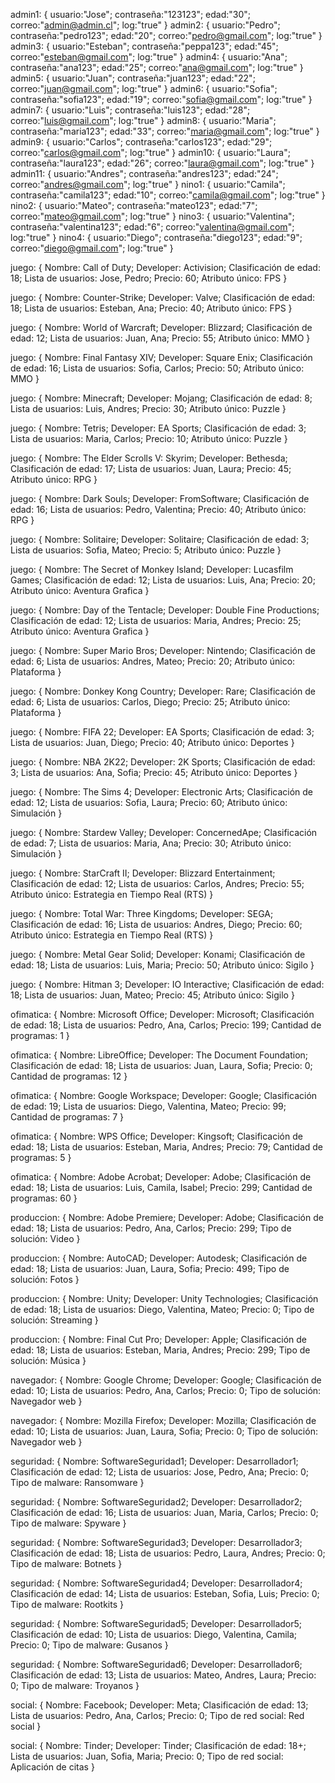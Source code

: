admin1: { usuario:"Jose"; contraseña:"123123"; edad:"30"; correo:"admin@admin.cl"; log:"true" }
admin2: { usuario:"Pedro"; contraseña:"pedro123"; edad:"20"; correo:"pedro@gmail.com"; log:"true" }
admin3: { usuario:"Esteban"; contraseña:"peppa123"; edad:"45"; correo:"esteban@gmail.com"; log:"true" }
admin4: { usuario:"Ana"; contraseña:"ana123"; edad:"25"; correo:"ana@gmail.com"; log:"true" }
admin5: { usuario:"Juan"; contraseña:"juan123"; edad:"22"; correo:"juan@gmail.com"; log:"true" }
admin6: { usuario:"Sofia"; contraseña:"sofia123"; edad:"19"; correo:"sofia@gmail.com"; log:"true" }
admin7: { usuario:"Luis"; contraseña:"luis123"; edad:"28"; correo:"luis@gmail.com"; log:"true" }
admin8: { usuario:"Maria"; contraseña:"maria123"; edad:"33"; correo:"maria@gmail.com"; log:"true" }
admin9: { usuario:"Carlos"; contraseña:"carlos123"; edad:"29"; correo:"carlos@gmail.com"; log:"true" }
admin10: { usuario:"Laura"; contraseña:"laura123"; edad:"26"; correo:"laura@gmail.com"; log:"true" }
admin11: { usuario:"Andres"; contraseña:"andres123"; edad:"24"; correo:"andres@gmail.com"; log:"true" }
nino1: { usuario:"Camila"; contraseña:"camila123"; edad:"10"; correo:"camila@gmail.com"; log:"true" }
nino2: { usuario:"Mateo"; contraseña:"mateo123"; edad:"7"; correo:"mateo@gmail.com"; log:"true" }
nino3: { usuario:"Valentina"; contraseña:"valentina123"; edad:"6"; correo:"valentina@gmail.com"; log:"true" }
nino4: { usuario:"Diego"; contraseña:"diego123"; edad:"9"; correo:"diego@gmail.com"; log:"true" }

juego: { 
    Nombre: Call of Duty; 
    Developer: Activision; 
    Clasificación de edad: 18; 
    Lista de usuarios: Jose, Pedro; 
    Precio: 60; 
    Atributo único: FPS
}

juego: { 
    Nombre: Counter-Strike; 
    Developer: Valve; 
    Clasificación de edad: 18; 
    Lista de usuarios: Esteban, Ana; 
    Precio: 40; 
    Atributo único: FPS
}

juego: { 
    Nombre: World of Warcraft; 
    Developer: Blizzard; 
    Clasificación de edad: 12; 
    Lista de usuarios: Juan, Ana; 
    Precio: 55; 
    Atributo único: MMO
}

juego: { 
    Nombre: Final Fantasy XIV; 
    Developer: Square Enix; 
    Clasificación de edad: 16; 
    Lista de usuarios: Sofia, Carlos; 
    Precio: 50; 
    Atributo único: MMO
}

juego: { 
    Nombre: Minecraft; 
    Developer: Mojang; 
    Clasificación de edad: 8; 
    Lista de usuarios: Luis, Andres; 
    Precio: 30; 
    Atributo único: Puzzle
}

juego: { 
    Nombre: Tetris; 
    Developer: EA Sports; 
    Clasificación de edad: 3; 
    Lista de usuarios: Maria, Carlos; 
    Precio: 10; 
    Atributo único: Puzzle
}

juego: { 
    Nombre: The Elder Scrolls V: Skyrim; 
    Developer: Bethesda; 
    Clasificación de edad: 17; 
    Lista de usuarios: Juan, Laura; 
    Precio: 45; 
    Atributo único: RPG
}

juego: { 
    Nombre: Dark Souls; 
    Developer: FromSoftware; 
    Clasificación de edad: 16; 
    Lista de usuarios: Pedro, Valentina; 
    Precio: 40; 
    Atributo único: RPG
}

juego: { 
    Nombre: Solitaire; 
    Developer: Solitaire; 
    Clasificación de edad: 3; 
    Lista de usuarios: Sofia, Mateo; 
    Precio: 5; 
    Atributo único: Puzzle
}

juego: { 
    Nombre: The Secret of Monkey Island; 
    Developer: Lucasfilm Games; 
    Clasificación de edad: 12; 
    Lista de usuarios: Luis, Ana; 
    Precio: 20; 
    Atributo único: Aventura Grafica
}

juego: { 
    Nombre: Day of the Tentacle; 
    Developer: Double Fine Productions; 
    Clasificación de edad: 12; 
    Lista de usuarios: Maria, Andres; 
    Precio: 25; 
    Atributo único: Aventura Grafica
}

juego: { 
    Nombre: Super Mario Bros; 
    Developer: Nintendo; 
    Clasificación de edad: 6; 
    Lista de usuarios: Andres, Mateo; 
    Precio: 20; 
    Atributo único: Plataforma
}

juego: { 
    Nombre: Donkey Kong Country; 
    Developer: Rare; 
    Clasificación de edad: 6; 
    Lista de usuarios: Carlos, Diego; 
    Precio: 25; 
    Atributo único: Plataforma
}

juego: { 
    Nombre: FIFA 22; 
    Developer: EA Sports; 
    Clasificación de edad: 3; 
    Lista de usuarios: Juan, Diego; 
    Precio: 40; 
    Atributo único: Deportes
}

juego: { 
    Nombre: NBA 2K22; 
    Developer: 2K Sports; 
    Clasificación de edad: 3; 
    Lista de usuarios: Ana, Sofia; 
    Precio: 45; 
    Atributo único: Deportes
}

juego: { 
    Nombre: The Sims 4; 
    Developer: Electronic Arts; 
    Clasificación de edad: 12; 
    Lista de usuarios: Sofia, Laura; 
    Precio: 60; 
    Atributo único: Simulación
}

juego: { 
    Nombre: Stardew Valley; 
    Developer: ConcernedApe; 
    Clasificación de edad: 7; 
    Lista de usuarios: Maria, Ana; 
    Precio: 30; 
    Atributo único: Simulación
}

juego: { 
    Nombre: StarCraft II; 
    Developer: Blizzard Entertainment; 
    Clasificación de edad: 12; 
    Lista de usuarios: Carlos, Andres; 
    Precio: 55; 
    Atributo único: Estrategia en Tiempo Real (RTS)
}

juego: { 
    Nombre: Total War: Three Kingdoms; 
    Developer: SEGA; 
    Clasificación de edad: 16; 
    Lista de usuarios: Andres, Diego; 
    Precio: 60; 
    Atributo único: Estrategia en Tiempo Real (RTS)
}

juego: { 
    Nombre: Metal Gear Solid; 
    Developer: Konami; 
    Clasificación de edad: 18; 
    Lista de usuarios: Luis, Maria; 
    Precio: 50; 
    Atributo único: Sigilo
}

juego: { 
    Nombre: Hitman 3; 
    Developer: IO Interactive; 
    Clasificación de edad: 18; 
    Lista de usuarios: Juan, Mateo; 
    Precio: 45; 
    Atributo único: Sigilo
}

ofimatica: { 
    Nombre: Microsoft Office; 
    Developer: Microsoft; 
    Clasificación de edad: 18; 
    Lista de usuarios: Pedro, Ana, Carlos; 
    Precio: 199; 
    Cantidad de programas: 1
}

ofimatica: { 
    Nombre: LibreOffice; 
    Developer: The Document Foundation; 
    Clasificación de edad: 18; 
    Lista de usuarios: Juan, Laura, Sofia; 
    Precio: 0; 
    Cantidad de programas: 12
}

ofimatica: { 
    Nombre: Google Workspace; 
    Developer: Google; 
    Clasificación de edad: 19; 
    Lista de usuarios: Diego, Valentina, Mateo; 
    Precio: 99; 
    Cantidad de programas: 7
}

ofimatica: { 
    Nombre: WPS Office; 
    Developer: Kingsoft; 
    Clasificación de edad: 18; 
    Lista de usuarios: Esteban, Maria, Andres; 
    Precio: 79; 
    Cantidad de programas: 5
}

ofimatica: { 
    Nombre: Adobe Acrobat; 
    Developer: Adobe; 
    Clasificación de edad: 18; 
    Lista de usuarios: Luis, Camila, Isabel; 
    Precio: 299; 
    Cantidad de programas: 60
}

produccion: { 
    Nombre: Adobe Premiere; 
    Developer: Adobe; 
    Clasificación de edad: 18; 
    Lista de usuarios: Pedro, Ana, Carlos; 
    Precio: 299; 
    Tipo de solución: Video
}

produccion: { 
    Nombre: AutoCAD; 
    Developer: Autodesk; 
    Clasificación de edad: 18; 
    Lista de usuarios: Juan, Laura, Sofia; 
    Precio: 499; 
    Tipo de solución: Fotos
}

produccion: { 
    Nombre: Unity; 
    Developer: Unity Technologies; 
    Clasificación de edad: 18; 
    Lista de usuarios: Diego, Valentina, Mateo; 
    Precio: 0; 
    Tipo de solución: Streaming
}

produccion: { 
    Nombre: Final Cut Pro; 
    Developer: Apple; 
    Clasificación de edad: 18; 
    Lista de usuarios: Esteban, Maria, Andres; 
    Precio: 299; 
    Tipo de solución: Música
}

navegador: { 
    Nombre: Google Chrome; 
    Developer: Google; 
    Clasificación de edad: 10; 
    Lista de usuarios: Pedro, Ana, Carlos; 
    Precio: 0; 
    Tipo de solución: Navegador web
}

navegador: { 
    Nombre: Mozilla Firefox; 
    Developer: Mozilla; 
    Clasificación de edad: 10; 
    Lista de usuarios: Juan, Laura, Sofia; 
    Precio: 0; 
    Tipo de solución: Navegador web
}

seguridad: { 
    Nombre: SoftwareSeguridad1; 
    Developer: Desarrollador1; 
    Clasificación de edad: 12; 
    Lista de usuarios: Jose, Pedro, Ana; 
    Precio: 0; 
    Tipo de malware: Ransomware
}

seguridad: { 
    Nombre: SoftwareSeguridad2; 
    Developer: Desarrollador2; 
    Clasificación de edad: 16; 
    Lista de usuarios: Juan, Maria, Carlos; 
    Precio: 0; 
    Tipo de malware: Spyware
}

seguridad: { 
    Nombre: SoftwareSeguridad3; 
    Developer: Desarrollador3; 
    Clasificación de edad: 18; 
    Lista de usuarios: Pedro, Laura, Andres; 
    Precio: 0; 
    Tipo de malware: Botnets
}

seguridad: { 
    Nombre: SoftwareSeguridad4; 
    Developer: Desarrollador4; 
    Clasificación de edad: 14; 
    Lista de usuarios: Esteban, Sofia, Luis; 
    Precio: 0; 
    Tipo de malware: Rootkits
}

seguridad: { 
    Nombre: SoftwareSeguridad5; 
    Developer: Desarrollador5; 
    Clasificación de edad: 10; 
    Lista de usuarios: Diego, Valentina, Camila; 
    Precio: 0; 
    Tipo de malware: Gusanos
}

seguridad: { 
    Nombre: SoftwareSeguridad6; 
    Developer: Desarrollador6; 
    Clasificación de edad: 13; 
    Lista de usuarios: Mateo, Andres, Laura; 
    Precio: 0; 
    Tipo de malware: Troyanos
}

social: { 
    Nombre: Facebook; 
    Developer: Meta; 
    Clasificación de edad: 13; 
    Lista de usuarios: Pedro, Ana, Carlos; 
    Precio: 0; 
    Tipo de red social: Red social
}

social: { 
    Nombre: Tinder; 
    Developer: Tinder; 
    Clasificación de edad: 18+; 
    Lista de usuarios: Juan, Sofia, Maria; 
    Precio: 0; 
    Tipo de red social: Aplicación de citas
}
